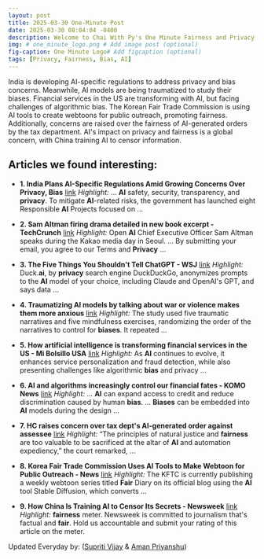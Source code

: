 ```yaml
---
layout: post
title: 2025-03-30 One-Minute Post
date: 2025-03-30 08:04:04 -0400
description: Welcome to Chai With Py's One Minute Fairness and Privacy, which aims to provide you the current happenings in the world of Fairness, Privacy, and AI.
img: # one_minute_logo.png # Add image post (optional)
fig-caption: One Minute Logo# Add figcaption (optional)
tags: [Privacy, Fairness, Bias, AI]
---
```


India is developing AI-specific regulations to address privacy and bias concerns. Meanwhile, AI models are being traumatized to study their biases. Financial services in the US are transforming with AI, but facing challenges of algorithmic bias. The Korean Fair Trade Commission is using AI tools to create webtoons for public outreach, promoting fairness. Additionally, concerns are raised over the fairness of AI-generated orders by the tax department. AI's impact on privacy and fairness is a global concern, with China training AI to censor information.

## Articles we found interesting:

- **1. India Plans <b>AI</b>-Specific Regulations Amid Growing Concerns Over <b>Privacy</b>, Bias** [link](https://kashmirlife.net/india-plans-ai-specific-regulations-amid-growing-concerns-over-privacy-bias-386945/)
_Highlight:_ ... <b>AI</b> safety, security, transparency, and <b>privacy</b>. To mitigate <b>AI</b>-related risks, the government has launched eight Responsible <b>AI</b> Projects focused on&nbsp;...

- **2. Sam Altman firing drama detailed in new book excerpt - TechCrunch** [link](https://techcrunch.com/2025/03/29/sam-altman-firing-drama-detailed-in-new-book-excerpt/)
_Highlight:_ Open <b>AI</b> Chief Executive Officer Sam Altman speaks during the Kakao media day in Seoul. ... By submitting your email, you agree to our Terms and <b>Privacy</b>&nbsp;...

- **3. The Five Things You Shouldn&#39;t Tell ChatGPT - WSJ** [link](https://www.wsj.com/tech/personal-tech/chatgpt-tips-privacy-987099b4)
_Highlight:_ Duck.<b>ai</b>, by <b>privacy</b> search engine DuckDuckGo, anonymizes prompts to the <b>AI</b> model of your choice, including Claude and OpenAI&#39;s GPT, and says data&nbsp;...

- **4. Traumatizing <b>AI</b> models by talking about war or violence makes them more anxious** [link](https://www.livescience.com/technology/artificial-intelligence/traumatizing-ai-models-by-talking-about-war-or-violence-makes-them-more-anxious)
_Highlight:_ The study used five traumatic narratives and five mindfulness exercises, randomizing the order of the narratives to control for <b>biases</b>. It repeated&nbsp;...

- **5. How <b>artificial intelligence</b> is transforming financial services in the US - Mi Bolsillo USA** [link](https://www.mibolsillo.co/news/How-artificial-intelligence-is-transforming-financial-services-in-the-US-20250325-0061.html)
_Highlight:_ As <b>AI</b> continues to evolve, it enhances service personalization and fraud detection, while also presenting challenges like algorithmic <b>bias</b> and privacy&nbsp;...

- **6. <b>AI</b> and algorithms increasingly control our financial fates - KOMO News** [link](https://komonews.com/news/local/ai-and-algorithms-increasingly-control-our-financial-fates-shopping-rent-rental-personal-data-artificial-economy-investment-taxes-social-media-job-application-hiring-banks-loan-generative)
_Highlight:_ ... <b>AI</b> can expand access to credit and reduce discrimination caused by human <b>bias</b>. ... <b>Biases</b> can be embedded into <b>AI</b> models during the design&nbsp;...

- **7. HC raises concern over tax dept&#39;s <b>AI</b>-generated order against assessee** [link](https://www.newindianexpress.com/business/2025/Mar/28/hc-raises-concern-over-tax-depts-ai-generated-order-against-assessee)
_Highlight:_ “The principles of natural justice and <b>fairness</b> are too valuable to be sacrificed at the altar of <b>AI</b> and automation expediency,” the court remarked,&nbsp;...

- **8. Korea <b>Fair</b> Trade Commission Uses <b>AI</b> Tools to Make Webtoon for Public Outreach - News** [link](https://www.animenewsnetwork.com/news/2025-03-26/korea-fair-trade-commission-uses-ai-tools-to-make-webtoon-for-public-outreach/.222886)
_Highlight:_ The KFTC is currently publishing a weekly webtoon series titled <b>Fair</b> Diary on its official blog using the <b>AI</b> tool Stable Diffusion, which converts&nbsp;...

- **9. How China Is Training <b>AI</b> to Censor Its Secrets - Newsweek** [link](https://www.newsweek.com/china-ai-training-censorship-llm-2052117)
_Highlight:_ <b>fairness</b> meter. Newsweek is committed to journalism that&#39;s factual and <b>fair</b>. Hold us accountable and submit your rating of this article on the meter.


Updated Everyday by: (<a href="https://supritivijay.github.io/">Supriti Vijay</a> & <a href="https://amanpriyanshu.github.io/">Aman Priyanshu</a>)
